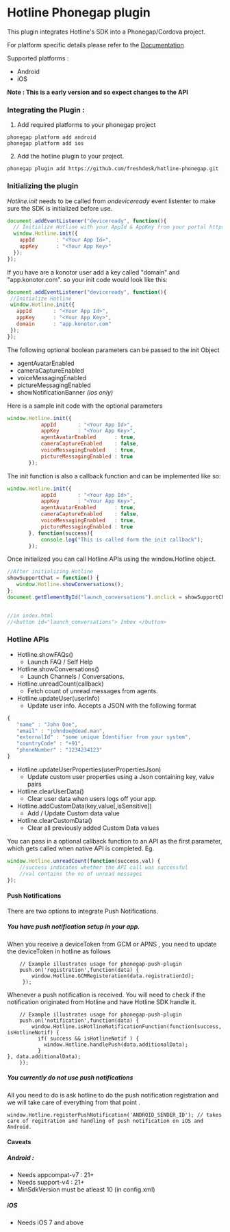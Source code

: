 # Hotline Phonegap plugin

This plugin integrates Hotline's SDK into a Phonegap/Cordova project. 

For platform specific details please refer to the [Documentation](https://hotline.freshdesk.com/support/solutions/9000100231)

Supported platforms :
* Android
* iOS

**Note : This is a early version and so expect changes to the API**

### Integrating the Plugin : 

1. Add required platforms to your phonegap project 
```
phonegap platform add android
phonegap platform add ios
```

2. Add the hotline plugin to your project.
```
phonegap plugin add https://github.com/freshdesk/hotline-phonegap.git
```


### Initializing the plugin

_Hotline.init_ needs to be called from _ondeviceready_ event listenter to make sure the SDK is initialized before use.

```javascript
document.addEventListener("deviceready", function(){
  // Initialize Hotline with your AppId & AppKey from your portal https://web.hotline.io/settings/apisdk
  window.Hotline.init({
    appId       : "<Your App Id>",
    appKey      : "<Your App Key>"
  });
});
```
 
 If you have are a konotor user add a key called "domain" and "app.konotor.com". so your init code would look like this:
 ```javascript
document.addEventListener("deviceready", function(){
  //Initialize Hotline
  window.Hotline.init({
    appId       : "<Your App Id>",
    appKey      : "<Your App Key>",
    domain      : "app.konotor.com"
  });
});
 ```
 
 The following optional boolean parameters can be passed to the init Object 
 -  agentAvatarEnabled  
 -  cameraCaptureEnabled 
 -  voiceMessagingEnabled 
 -  pictureMessagingEnabled
 -  showNotificationBanner _(ios only)_
 
 Here is a sample init code with the optional parameters
 
 ```javascript
 window.Hotline.init({
            appId       : "<Your App Id>",
            appKey      : "<Your App Key>",
            agentAvatarEnabled      : true,
            cameraCaptureEnabled    : false,
            voiceMessagingEnabled   : true,
            pictureMessagingEnabled : true
        });
 ```
 The init function is also a callback function and can be implemented like so:
 
 ```javascript
 window.Hotline.init({
            appId       : "<Your App Id>",
            appKey      : "<Your App Key>",
            agentAvatarEnabled      : true,
            cameraCaptureEnabled    : false,
            voiceMessagingEnabled   : true,
            pictureMessagingEnabled : true
        }, function(success){
            console.log("This is called form the init callback");
        });
 ```
 
 Once initialized you can call Hotline APIs using the window.Hotline object. 
 
 ```javascript 
//After initializing Hotline 
showSupportChat = function() { 
    window.Hotline.showConversations();
};
document.getElementById("launch_conversations").onclick = showSupportChat;


//in index.html
//<button id="launch_conversations"> Inbox </button>
 ```

### Hotline APIs
* Hotline.showFAQs()
    - Launch FAQ / Self Help
* Hotline.showConversations()
    - Launch Channels / Conversations. 
* Hotline.unreadCount(callback)
    - Fetch count of unread messages from agents. 
* Hotline.updateUser(userInfo)
    - Update user info. Accepts a JSON with the following format  
```javascript
{ 
   "name" : "John Doe", 
   "email" : "johndoe@dead.man", 
   "externalId" : "some unique Identifier from your system", 
   "countryCode" : "+91", 
   "phoneNumber" : "1234234123"
}
```
* Hotline.updateUserProperties(userPropertiesJson)
    - Update custom user properties using a Json containing key, value pairs
* Hotline.clearUserData()
    - Clear user data when users logs off your app. 
* Hotline.addCustomData(key,value[,isSensitive])
    - Add / Update Custom data value 
* Hotline.clearCustomData()
    - Clear all previously added Custom Data values

You can pass in a optional callback function to an API as the first parameter, which gets called when native API is completed. 
Eg. 
```javascript
window.Hotline.unreadCount(function(success,val) {
    //success indicates whether the API call was successful
    //val contains the no of unread messages
});
```

#### Push Notifications 

There are two options to integrate Push Notifications. 

##### You have push notification setup in your app. 

When you receive a deviceToken from GCM or APNS , you need to update the deviceToken in hotline as follows

``` 
    // Example illustrates usage for phonegap-push-plugin
    push.on('registration',function(data) {
        window.Hotline.GCMRegisteration(data.registrationId);
     });
```

Whenever a push notification is received. You will need to check if the notification originated from Hotline and have Hotline SDK handle it. 

```
    // Example illustrates usage for phonegap-push-plugin
    push.on('notification',function(data) {
        window.Hotline.isHotlineNotificationFunction(function(success, isHotlineNotif) {
          if( success && isHotlineNotif ) { 
            window.Hotline.handlePush(data.additionalData);
          }
}, data.additionalData);
    });
```

##### You currently do not use push notifications

All you need to do is ask hotline to do the push notification registration and we will take care of everything from that point . 

```
window.Hotline.registerPushNotification('ANDROID_SENDER_ID'); // takes care of regitration and handling of push notification on iOS and Android. 
```

#### Caveats

##### Android : 
* Needs appcompat-v7 : 21+
* Needs support-v4 : 21+
* MinSdkVersion must be atleast 10 (in config.xml)

##### iOS
* Needs iOS 7 and above

